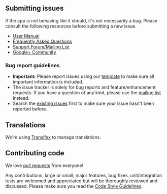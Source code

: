 ## Submitting issues

If the app is not behaving like it should, it's not necessarily a bug. Please consult the following resources before submitting a new issue.

* [User Manual](https://github.com/k9mail/k-9/wiki/Manual)
* [Frequently Asked Questions](https://github.com/k9mail/k-9/wiki/FrequentlyAskedQuestions)
* [Support Forum/Mailing List](http://groups.google.com/group/k-9-mail)
* [Google+ Community](https://plus.google.com/communities/109228641058741937099)

### Bug report guidelines

* **Important:** Please report issues using our [template](https://raw.githubusercontent.com/k9mail/k-9/master/issue_template.md) to make sure all important information is included.
* The issue tracker is solely for bug reports and feature/enhancement requests. If you have a question of any kind, please use the [mailing list](http://groups.google.com/group/k-9-mail) instead.
* Search the [existing issues](https://github.com/k9mail/k-9/issues?q=) first to make sure your issue hasn't been reported before.

## Translations

We're using [Transifex](https://www.transifex.com/k-9/k9mail/) to manage translations.

## Contributing code

We love [pull requests](https://github.com/k9mail/k-9/pulls) from everyone!

Any contributions, large or small, major features, bug fixes, unit/integration tests are welcomed and appreciated but will be thoroughly reviewed and discussed. Please make sure you read the [Code Style Guidelines](https://github.com/k9mail/k-9/wiki/CodeStyle).